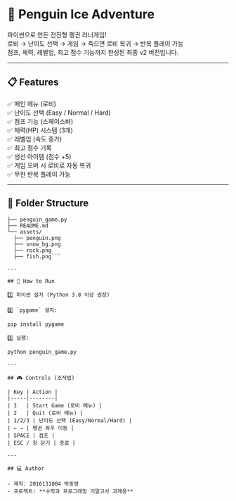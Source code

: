 # 🐧 Penguin Ice Adventure

파이썬으로 만든 전진형 펭귄 러너게임!  
로비 → 난이도 선택 → 게임 → 죽으면 로비 복귀 → 반복 플레이 가능  
점프, 체력, 레벨업, 최고 점수 기능까지 완성된 최종 v2 버전입니다.

---

## 📋 Features

✅ 메인 메뉴 (로비)  
✅ 난이도 선택 (Easy / Normal / Hard)  
✅ 점프 기능 (스페이스바)  
✅ 체력(HP) 시스템 (3개)  
✅ 레벨업 (속도 증가)  
✅ 최고 점수 기록  
✅ 생선 아이템 (점수 +5)  
✅ 게임 오버 시 로비로 자동 복귀  
✅ 무한 반복 플레이 가능  

---

## 📂 Folder Structure

```penguin_game/
├── penguin_game.py
├── README.md
└── assets/
  ├── penguin.png
  ├── snow_bg.png
  ├── rock.png
  ├── fish.png```

---

## 🚀 How to Run

1️⃣ 파이썬 설치 (Python 3.8 이상 권장)

2️⃣ `pygame` 설치:

pip install pygame

3️⃣ 실행:

python penguin_game.py

---

## 🎮 Controls (조작법)

| Key | Action |
|-----|--------|
| 1   | Start Game (로비 메뉴) |
| 2   | Quit (로비 메뉴) |
| 1/2/3 | 난이도 선택 (Easy/Normal/Hard) |
| ← → | 펭귄 좌우 이동 |
| SPACE | 점프 |
| ESC / 창 닫기 | 종료 |

---

## 💻 Author

- 제작: 2016131004 박동영 
- 프로젝트: **수학과 프로그래밍 기말고사 과제용**
